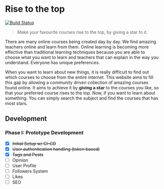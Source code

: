 # Rise to the top

[![Build Status](https://travis-ci.com/sabbiu/makecoursesfly.svg?token=CpEJzM7gZjJchFi5esah&branch=master)](https://travis-ci.com/sabbiu/makecoursesfly)

> Make your favourite courses rise to the top, by giving a star to it.

There are many online courses being created day by day. We find amazing teachers online and learn from them. Online learning is becoming more effective than traditional learning techniques because you are able to choose what you want to learn and teachers that can explain in the way you understand. Everyone has unique preferences.

When you want to learn about new things, it is really difficult to find out which courses to choose from the entire internet. This website aims to fill this gap by allowing a community driven collection of amazing courses found online. It aims to achieve it by **giving a star** to the courses you like, so that your preferred course rises to the top. Now, if you want to learn about something. You can simply search the subject and find the courses that has most stars.

## Development

### Phase I: Prototype Development

- [x] ~~Initial Setup w/ CI-CD~~
- [x] ~~User authentication handling (token based)~~
- [x] ~~Tags and Posts~~
- [ ] Opinion
- [ ] User Profile
- [ ] Followers System
- [ ] Likes
- [ ] SEO
